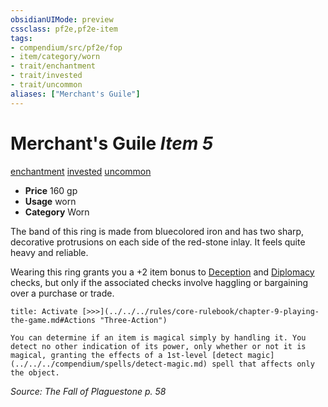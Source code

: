 ```yaml
---
obsidianUIMode: preview
cssclass: pf2e,pf2e-item
tags:
- compendium/src/pf2e/fop
- item/category/worn
- trait/enchantment
- trait/invested
- trait/uncommon
aliases: ["Merchant's Guile"]
---
```

# Merchant's Guile *Item 5*  
[enchantment](../../../rules/traits/enchantment.md)  [invested](../../../rules/traits/invested.md)  [uncommon](../../../rules/traits/uncommon.md)  

- **Price** 160 gp
- **Usage** worn
- **Category** Worn

The band of this ring is made from bluecolored iron and has two sharp, decorative protrusions on each side of the red-stone inlay. It feels quite heavy and reliable.

Wearing this ring grants you a +2 item bonus to [Deception](../../skills.md#Deception) and [Diplomacy](../../skills.md#Diplomacy) checks, but only if the associated checks involve haggling or bargaining over a purchase or trade.

```ad-embed-ability
title: Activate [>>>](../../../rules/core-rulebook/chapter-9-playing-the-game.md#Actions "Three-Action")

You can determine if an item is magical simply by handling it. You detect no other indication of its power, only whether or not it is magical, granting the effects of a 1st-level [detect magic](../../../compendium/spells/detect-magic.md) spell that affects only the object.
```

*Source: The Fall of Plaguestone p. 58*
